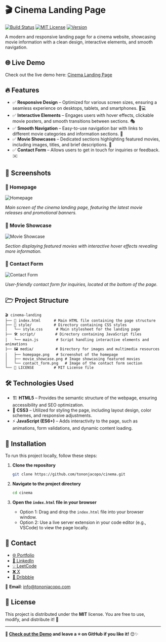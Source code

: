 # 🎬 Cinema Landing Page

[![Build Status](https://img.shields.io/badge/build-passing-brightgreen)](https://github.com/tononjacopo/cinema/actions)
[![MIT License](https://img.shields.io/badge/license-MIT-blue)](LICENSE)
[![Version](https://img.shields.io/badge/version-1.0.0-orange)](https://github.com/tononjacopo/cinema/releases)

A modern and responsive landing page for a cinema website, showcasing movie information with a clean design, interactive elements, and smooth navigation.

## 🌐 Live Demo

Check out the live demo here: [Cinema Landing Page](https://www.tononjacopo.com/cinema/)

## 🔥 Features

- ✅ **Responsive Design** – Optimized for various screen sizes, ensuring a seamless experience on desktops, tablets, and smartphones. 📱💻
- ✅ **Interactive Elements** – Engages users with hover effects, clickable movie posters, and smooth transitions between sections. 🎭
- ✅ **Smooth Navigation** – Easy-to-use navigation bar with links to different movie categories and information sections. 🚀
- ✅ **Movie Showcases** – Dedicated sections highlighting featured movies, including images, titles, and brief descriptions. 🍿
- ✅ **Contact Form** – Allows users to get in touch for inquiries or feedback. ✉️

## 📸 Screenshots

### 🔹 Homepage

![Homepage](media/homepage.png)

*Main screen of the cinema landing page, featuring the latest movie releases and promotional banners.*

### 🔹 Movie Showcase

![Movie Showcase](media/movie_showcase.png)

*Section displaying featured movies with interactive hover effects revealing more information.*

### 🔹 Contact Form

![Contact Form](media/contact_form.png)

*User-friendly contact form for inquiries, located at the bottom of the page.*

## 🗁 Project Structure

```plaintext
🎬 cinema-landing
├── 📝 index.html      # Main HTML file containing the page structure
├── 🎨 style/          # Directory containing CSS styles
│   └── style.css      # Main stylesheet for the landing page
├── 🛠️ script/         # Directory containing JavaScript files
│   └── main.js        # Script handling interactive elements and animations
├── 🖼️ media/          # Directory for images and multimedia resources
│   ├── homepage.png   # Screenshot of the homepage
│   ├── movie_showcase.png # Image showcasing featured movies
│   └── contact_form.png   # Image of the contact form section
└── 📄 LICENSE         # MIT License file
```

## 🛠️ Technologies Used

- 🏗️ **HTML5** – Provides the semantic structure of the webpage, ensuring accessibility and SEO optimization.
- 🎨 **CSS3** – Utilized for styling the page, including layout design, color schemes, and responsive adjustments.
- ⚡ **JavaScript (ES6+)** – Adds interactivity to the page, such as animations, form validations, and dynamic content loading.

## 🚀 Installation

To run this project locally, follow these steps:

1. **Clone the repository**

   ```bash
   git clone https://github.com/tononjacopo/cinema.git
   ```

2. **Navigate to the project directory**

   ```bash
   cd cinema
   ```

3. **Open the `index.html` file in your browser**

   - Option 1: Drag and drop the `index.html` file into your browser window.
   - Option 2: Use a live server extension in your code editor (e.g., VSCode) to view the page locally.

## 📩 Contact

- [🌐 Portfolio](https://tononjacopo.com)
- [🔗 LinkedIn](https://it.linkedin.com/in/tononjacopo)
- [💡 LeetCode](https://leetcode.com/tononjacopo)
- [❌ X](https://x.com/devtononjacopo)
- [🎨 Dribbble](https://dribbble.com/tononjacopo)

📩 **Email**: [info@tononjacopo.com](mailto:info@tononjacopo.com)

## 📝 License

This project is distributed under the **MIT** license. You are free to use, modify, and distribute it! 🚀

---

**🔗 [Check out the Demo](https://www.tononjacopo.com/cinema/) and leave a ⭐ on GitHub if you like it!** 😊✨
